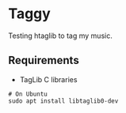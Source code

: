 # Taggy

Testing htaglib to tag my music.

## Requirements

* TagLib C libraries

```
# On Ubuntu
sudo apt install libtaglib0-dev
```
